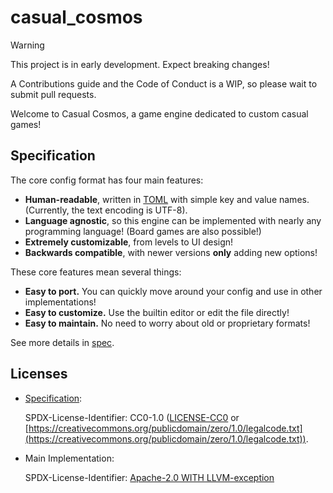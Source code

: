 # casual_cosmos

> [!WARNING]
> This project is in early development.
> Expect breaking changes!
>
> A Contributions guide and the Code of Conduct is a WIP, so please
> wait to submit pull requests.

Welcome to Casual Cosmos, a game engine dedicated to custom casual games!

## Specification

The core config format has four main features:

- **Human-readable**, written in [TOML](https://toml.io/en/) with simple
  key and value names. (Currently, the text encoding is UTF-8).
- **Language agnostic**, so this engine can be implemented with
  nearly any programming language! (Board games are also possible!)
- **Extremely customizable**, from levels to UI design!
- **Backwards compatible**, with newer versions **only** adding new options!

These core features mean several things:

- **Easy to port.** You can quickly move around
  your config and use in other implementations!
- **Easy to customize.** Use the builtin editor
  or edit the file directly!
- **Easy to maintain.** No need to worry about old
  or proprietary formats!

See more details in [spec](./spec/README.md).

## Licenses

- [Specification](spec):

  SPDX-License-Identifier: CC0-1.0 ([LICENSE-CC0](LICENSE-CC0) or [https://creativecommons.org/publicdomain/zero/1.0/legalcode.txt](https://creativecommons.org/publicdomain/zero/1.0/legalcode.txt)).

- Main Implementation:

  SPDX-License-Identifier: [Apache-2.0 WITH LLVM-exception](LICENSE-Apache-2.0_WITH_LLVM-exception.md)
